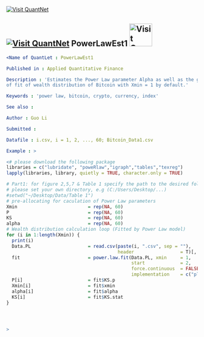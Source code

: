 
[<img src="https://github.com/QuantLet/Styleguide-and-Validation-procedure/blob/master/pictures/banner.png" alt="Visit QuantNet">](http://quantlet.de/index.php?p=info)

## [<img src="https://github.com/QuantLet/Styleguide-and-Validation-procedure/blob/master/pictures/qloqo.png" alt="Visit QuantNet">](http://quantlet.de/) **PowerLawEst1** [<img src="https://github.com/QuantLet/Styleguide-and-Validation-procedure/blob/master/pictures/QN2.png" width="60" alt="Visit QuantNet 2.0">](http://quantlet.de/d3/ia)


```yaml
<Name of QuantLet : PowerLawEst1

Published in : Applied Quantitative Finance

Description : 'Estimates the Power Law parameter Alpha as well as the goodness 
of fit of wealth distribution of Bitcoin with Xmin = 1 by default.'

Keywords : 'power law, bitcoin, crypto, currency, index'

See also : 

Author : Guo Li

Submitted :

Datafile : i.csv, i = 1, 2, ..., 60; Bitcoin_Data1.csv

Example : >
```



```R
<# please download the following package
libraries = c("lubridate", "poweRlaw","igraph","tables","texreg")
lapply(libraries, library, quietly = TRUE, character.only = TRUE)

# Part1: for figure 2,5,7 & Table 1 specify the path to the desired folder,
# please set your own directory, e.g (C:/Users/Desktop/...)
#setwd("~/Desktop/Data/Table 1")
# pre-allocating for caculation of Power Law parameters
Xmin                          = rep(NA, 60)
P                             = rep(NA, 60)
KS                            = rep(NA, 60)
alpha                         = rep(NA, 60)
# Wealth distribution calculation loop (Fitted by Power Law model)
for (i in 1:length(Xmin)) {
  print(i)
  Data.PL                     = read.csv(paste(i, ".csv", sep = ""), 
                                         header                 = T)[, 1]
  fit                         = power.law.fit(Data.PL, xmin     = 1, 
                                              start             = 2, 
                                              force.continuous  = FALSE, 
                                              implementation    = c("plfit"))
  P[i]                        = fit$KS.p
  Xmin[i]                     = fit$xmin
  alpha[i]                    = fit$alpha
  KS[i]                       = fit$KS.stat
}




>
```

